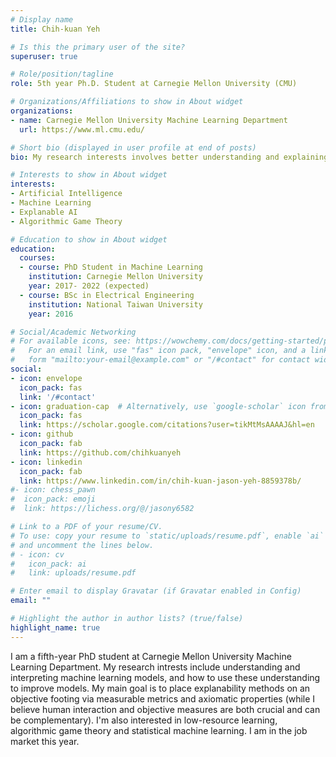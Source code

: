 ```yaml
---
# Display name
title: Chih-kuan Yeh

# Is this the primary user of the site?
superuser: true

# Role/position/tagline
role: 5th year Ph.D. Student at Carnegie Mellon University (CMU)

# Organizations/Affiliations to show in About widget
organizations:
- name: Carnegie Mellon University Machine Learning Department
  url: https://www.ml.cmu.edu/

# Short bio (displayed in user profile at end of posts)
bio: My research interests involves better understanding and explaining machine learning algorithms.

# Interests to show in About widget
interests:
- Artificial Intelligence
- Machine Learning
- Explanable AI
- Algorithmic Game Theory

# Education to show in About widget
education:
  courses:
  - course: PhD Student in Machine Learning
    institution: Carnegie Mellon University
    year: 2017- 2022 (expected)
  - course: BSc in Electrical Engineering
    institution: National Taiwan University
    year: 2016

# Social/Academic Networking
# For available icons, see: https://wowchemy.com/docs/getting-started/page-builder/#icons
#   For an email link, use "fas" icon pack, "envelope" icon, and a link in the
#   form "mailto:your-email@example.com" or "/#contact" for contact widget.
social:
- icon: envelope
  icon_pack: fas
  link: '/#contact'
- icon: graduation-cap  # Alternatively, use `google-scholar` icon from `ai` icon pack
  icon_pack: fas
  link: https://scholar.google.com/citations?user=tikMtMsAAAAJ&hl=en
- icon: github
  icon_pack: fab
  link: https://github.com/chihkuanyeh
- icon: linkedin
  icon_pack: fab
  link: https://www.linkedin.com/in/chih-kuan-jason-yeh-8859378b/
#- icon: chess_pawn
#  icon_pack: emoji
#  link: https://lichess.org/@/jasony6582

# Link to a PDF of your resume/CV.
# To use: copy your resume to `static/uploads/resume.pdf`, enable `ai` icons in `params.toml`, 
# and uncomment the lines below.
# - icon: cv
#   icon_pack: ai
#   link: uploads/resume.pdf

# Enter email to display Gravatar (if Gravatar enabled in Config)
email: ""

# Highlight the author in author lists? (true/false)
highlight_name: true
---
```


I am a fifth-year PhD student at Carnegie Mellon University Machine Learning Department. My research intrests include understanding and interpreting machine learning models, and how to use these understanding to improve models. My main goal is to place explanability methods on an objective footing via measurable metrics and axiomatic properties (while I believe human interaction and objective measures are both crucial and can be complementary). I'm also interested in low-resource learning, algorithmic game theory and statistical machine learning. I am in the job market this year.